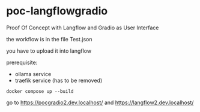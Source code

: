 # poc-langflowgradio
Proof Of Concept with Langflow and Gradio as User Interface

the workflow is in the file Test.json

you have to upload it into langflow

prerequisite:
- ollama service
- traefik service (has to be removed)

```
docker compose up --build
```

go to https://pocgradio2.dev.localhost/ and https://langflow2.dev.localhost/
